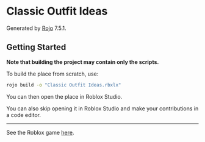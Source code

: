 # Classic Outfit Ideas
Generated by [Rojo](https://github.com/rojo-rbx/rojo) 7.5.1.

## Getting Started

**Note that building the project may contain only the scripts.**

To build the place from scratch, use:
```bash
rojo build -o "Classic Outfit Ideas.rbxlx"
```

You can then open the place in Roblox Studio.

You can also skip opening it in Roblox Studio and make your contributions in a code editor.

---

See the Roblox game [here](https://www.roblox.com/games/120995993652481/Classic-Outfit-Ideas).